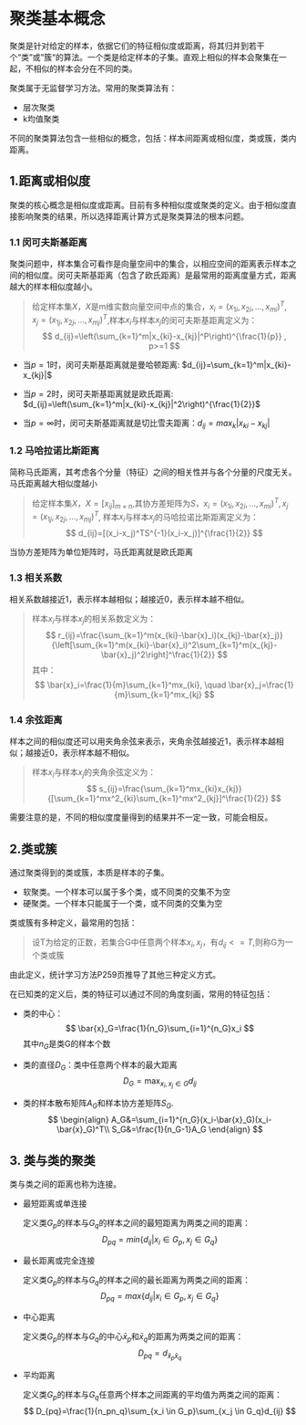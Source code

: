 # 聚类基本概念

聚类是针对给定的样本，依据它们的特征相似度或距离，将其归并到若干个“类”或”簇“的算法。一个类是给定样本的子集。直观上相似的样本会聚集在一起，不相似的样本会分在不同的类。



聚类属于无监督学习方法。常用的聚类算法有：

- 层次聚类
- k均值聚类

不同的聚类算法包含一些相似的概念，包括：样本间距离或相似度，类或簇，类内距离。



## 1.距离或相似度

聚类的核心概念是相似度或距离。目前有多种相似度或聚类的定义。由于相似度直接影响聚类的结果，所以选择距离计算方式是聚类算法的根本问题。

### 1.1 闵可夫斯基距离

聚类问题中，样本集合可看作是向量空间中的集合，以相应空间的距离表示样本之间的相似度。闵可夫斯基距离（包含了欧氏距离）是最常用的距离度量方式，距离越大的样本相似度越小。

> 给定样本集$X$，$X$是m维实数向量空间中点的集合，$x_i=(x_{1i},x_{2i},...,x_{mi})^T,x_j=(x_{1j},x_{2j},...,x_{mj})^T$,样本$x_i$与样本$x_j$的闵可夫斯基距离定义为：
> $$
> d_{ij}=\left(\sum_{k=1}^m|x_{ki}-x_{kj}|^P\right)^{\frac{1}{p}} , p>=1
> $$
> 

- 当$p=1$时，闵可夫斯基距离就是曼哈顿距离:    $d_{ij}=\sum_{k=1}^m|x_{ki}-x_{kj}|$

- 当$p=2$时，闵可夫斯基距离就是欧氏距离:   $d_{ij}=\left(\sum_{k=1}^m|x_{ki}-x_{kj}|^2\right)^{\frac{1}{2}}$

- 当$p=\infty$时，闵可夫斯基距离就是切比雪夫距离：$d_{ij}=max_k|x_{ki}-x_{kj}|$

### 1.2 马哈拉诺比斯距离

简称马氏距离，其考虑各个分量（特征）之间的相关性并与各个分量的尺度无关。马氏距离越大相似度越小

> 给定样本集$X$，$X=[x_{ij}]_{m \times n}$,其协方差矩阵为$S$，$x_i=(x_{1i},x_{2i},...,x_{mi})^T,x_j=(x_{1j},x_{2j},...,x_{mj})^T$, 样本$x_i$与样本$x_j$的马哈拉诺比斯距离定义为：
> $$
> d_{ij}=[(x_i-x_j)^TS^{-1}(x_i-x_j)]^{\frac{1}{2}}
> $$

当协方差矩阵为单位矩阵时，马氏距离就是欧氏距离



### 1.3 相关系数

相关系数越接近1，表示样本越相似；越接近0，表示样本越不相似。

> 样本$x_i$与样本$x_j$的相关系数定义为：
> $$
> r_{ij}=\frac{\sum_{k=1}^m(x_{ki}-\bar{x}_i)(x_{kj}-\bar{x}_j)}{\left[\sum_{k=1}^m(x_{ki}-\bar{x}_i)^2\sum_{k=1}^m(x_{kj}-\bar{x}_j)^2\right]^\frac{1}{2}}
> $$
> 其中：
> $$
> \bar{x}_i=\frac{1}{m}\sum_{k=1}^mx_{ki}, \quad \bar{x}_j=\frac{1}{m}\sum_{k=1}^mx_{kj}
> $$

### 1.4 余弦距离

样本之间的相似度还可以用夹角余弦来表示，夹角余弦越接近1，表示样本越相似；越接近0，表示样本越不相似。

> 样本$x_i$与样本$x_j$的夹角余弦定义为：
> $$
> s_{ij}=\frac{\sum_{k=1}^mx_{ki}x_{kj}}{[\sum_{k=1}^mx^2_{ki}\sum_{k=1}^mx^2_{kj}]^\frac{1}{2}}
> $$

需要注意的是，不同的相似度度量得到的结果并不一定一致，可能会相反。



## 2.类或簇

通过聚类得到的类或簇，本质是样本的子集。

- 软聚类。一个样本可以属于多个类，或不同类的交集不为空
- 硬聚类。一个样本只能属于一个类，或不同类的交集为空

类或簇有多种定义，最常用的包括：

> 设T为给定的正数，若集合G中任意两个样本$x_i,x_j$，有$d_{ij}<=T$,则称G为一个类或簇

由此定义，统计学习方法P259页推导了其他三种定义方式。

在已知类的定义后，类的特征可以通过不同的角度刻画，常用的特征包括：

- 类的中心：
  $$
  \bar{x}_G=\frac{1}{n_G}\sum_{i=1}^{n_G}x_i
  $$
  其中$n_G$是类G的样本个数

- 类的直径$D_G$：类中任意两个样本的最大距离
  $$
  D_G=\mathop{\max}_{x_i,x_j \in G} d_{ij}
  $$
  
- 类的样本散布矩阵$A_G$和样本协方差矩阵$S_G$.
  $$
  \begin{align}
  A_G&=\sum_{i=1}^{n_G}(x_i-\bar{x}_G)(x_i-\bar{x}_G)^T\\
S_G&=\frac{1}{n_G-1}A_G
  \end{align}
  $$
  



## 3. 类与类的聚类

类与类之间的距离也称为连接。

- 最短距离或单连接

  定义类$G_p$的样本与$G_q$的样本之间的最短距离为两类之间的距离：
  $$
  D_{pq}=min\{d_{ij}|x_i \in G_p,x_j \in G_q\}
  $$
  

- 最长距离或完全连接

  定义类$G_p$的样本与$G_q$的样本之间的最长距离为两类之间的距离：
  $$
  D_{pq}=max\{d_{ij}|x_i \in G_p,x_j \in G_q\}
  $$

- 中心距离

  定义类$G_p$的样本与$G_q$的中心$\bar{x}_p$和$\bar{x}_q$的距离为两类之间的距离：
  $$
  D_{pq}=d_{\bar{x}_p\bar{x}_q}
  $$

- 平均距离

  定义类$G_p$的样本与$G_q$任意两个样本之间距离的平均值为两类之间的距离：
  $$
  D_{pq}=\frac{1}{n_pn_q}\sum_{x_i \in G_p}\sum_{x_j \in G_q}d_{ij}
  $$
  

